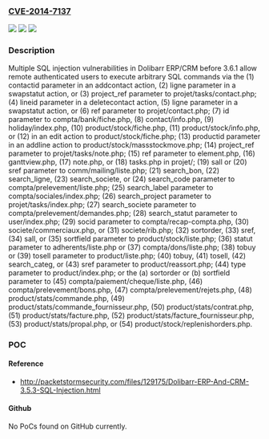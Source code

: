 ### [CVE-2014-7137](https://cve.mitre.org/cgi-bin/cvename.cgi?name=CVE-2014-7137)
![](https://img.shields.io/static/v1?label=Product&message=n%2Fa&color=blue)
![](https://img.shields.io/static/v1?label=Version&message=n%2Fa&color=blue)
![](https://img.shields.io/static/v1?label=Vulnerability&message=n%2Fa&color=brighgreen)

### Description

Multiple SQL injection vulnerabilities in Dolibarr ERP/CRM before 3.6.1 allow remote authenticated users to execute arbitrary SQL commands via the (1) contactid parameter in an addcontact action, (2) ligne parameter in a swapstatut action, or (3) project_ref parameter to projet/tasks/contact.php; (4) lineid parameter in a deletecontact action, (5) ligne parameter in a swapstatut action, or (6) ref parameter to projet/contact.php; (7) id parameter to compta/bank/fiche.php, (8) contact/info.php, (9) holiday/index.php, (10) product/stock/fiche.php, (11) product/stock/info.php, or (12) in an edit action to product/stock/fiche.php; (13) productid parameter in an addline action to product/stock/massstockmove.php; (14) project_ref parameter to projet/tasks/note.php; (15) ref parameter to element.php, (16) ganttview.php, (17) note.php, or (18) tasks.php in projet/; (19) sall or (20) sref parameter to comm/mailing/liste.php; (21) search_bon, (22) search_ligne, (23) search_societe, or (24) search_code parameter to compta/prelevement/liste.php; (25) search_label parameter to compta/sociales/index.php; (26) search_project parameter to projet/tasks/index.php; (27) search_societe parameter to compta/prelevement/demandes.php; (28) search_statut parameter to user/index.php; (29) socid parameter to compta/recap-compta.php, (30) societe/commerciaux.php, or (31) societe/rib.php; (32) sortorder, (33) sref, (34) sall, or (35) sortfield parameter to product/stock/liste.php; (36) statut parameter to adherents/liste.php or (37) compta/dons/liste.php; (38) tobuy or (39) tosell parameter to product/liste.php; (40) tobuy, (41) tosell, (42) search_categ, or (43) sref parameter to product/reassort.php; (44) type parameter to product/index.php; or the (a) sortorder or (b) sortfield parameter to (45) compta/paiement/cheque/liste.php, (46) compta/prelevement/bons.php, (47) compta/prelevement/rejets.php, (48) product/stats/commande.php, (49) product/stats/commande_fournisseur.php, (50) product/stats/contrat.php, (51) product/stats/facture.php, (52) product/stats/facture_fournisseur.php, (53) product/stats/propal.php, or (54) product/stock/replenishorders.php.

### POC

#### Reference
- http://packetstormsecurity.com/files/129175/Dolibarr-ERP-And-CRM-3.5.3-SQL-Injection.html

#### Github
No PoCs found on GitHub currently.

